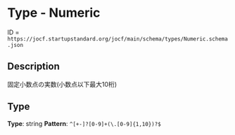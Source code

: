 # Type - Numeric

ID = `https://jocf.startupstandard.org/jocf/main/schema/types/Numeric.schema.json`

## Description
固定小数点の実数(小数点以下最大10桁)

## Type
**Type**: string
**Pattern**: `^[+-]?[0-9]+(\.[0-9]{1,10})?$`
